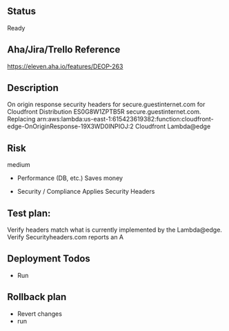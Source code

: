 ## Status

Ready

## Aha/Jira/Trello Reference

https://eleven.aha.io/features/DEOP-263

## Description

On origin response security headers for secure.guestinternet.com for Cloudfront Distribution ES0G8W1ZPTB5R secure.guestinternet.com.  Replacing arn:aws:lambda:us-east-1:615423619382:function:cloudfront-edge-OnOriginResponse-19X3WD0INPIOJ:2 Cloudfront Lambda@edge


## Risk

medium

- Performance (DB, etc.)
Saves money

- Security / Compliance
Applies Security Headers

## Test plan:

Verify headers match what is currently implemented by the Lambda@edge.
Verify Securityheaders.com reports an A

## Deployment Todos

- Run 

## Rollback plan
- Revert changes
- run 
